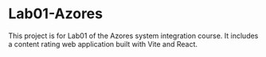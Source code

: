 # Lab01-Azores

This project is for Lab01 of the Azores system integration course. It includes a content rating web application built with Vite and React.
